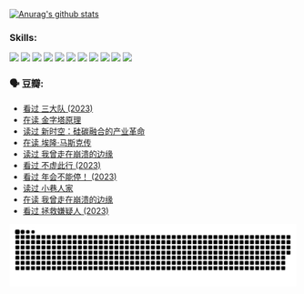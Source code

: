
[![Anurag's github stats](https://github-readme-stats.vercel.app/api?username=w940853815)](https://github.com/anuraghazra/github-readme-stats)

### Skills:

<code><img height="32" src="https://cdn.jsdelivr.net/npm/simple-icons@v5/icons/python.svg"></code>
<code><img height="32" src="https://cdn.jsdelivr.net/npm/simple-icons@v5/icons/javascript.svg"></code>
<code><img height="32" src="https://cdn.jsdelivr.net/npm/simple-icons@v5/icons/django.svg"></code>
<code><img height="32" src="https://cdn.jsdelivr.net/npm/simple-icons@v5/icons/flask.svg"></code>
<code><img height="32" src="https://cdn.jsdelivr.net/npm/simple-icons@v5/icons/vuetify.svg"></code>
<code><img height="32" src="https://cdn.jsdelivr.net/npm/simple-icons@v5/icons/git.svg"></code>
<code><img height="32" src="https://cdn.jsdelivr.net/npm/simple-icons@v5/icons/docker.svg"></code>
<code><img height="32" src="https://cdn.jsdelivr.net/npm/simple-icons@v5/icons/postgresql.svg"></code>
<code><img height="32" src="https://cdn.jsdelivr.net/npm/simple-icons@v5/icons/elasticsearch.svg"></code>
<code><img height="32" src="https://cdn.jsdelivr.net/npm/simple-icons@v5/icons/macos.svg"></code>
<code><img height="32" src="https://cdn.jsdelivr.net/npm/simple-icons@v5/icons/linux.svg"></code>

### 🗣 豆瓣:

<!-- DOUBAN-ACTIVITIES:START -->
- [看过 三大队‎ (2023)](https://www.douban.com/people/136069238/status/4510323325/?_i=07790693)
- [在读 金字塔原理](https://www.douban.com/people/136069238/status/4507497587/?_i=07790693)
- [读过 新时空：硅碳融合的产业革命](https://www.douban.com/people/136069238/status/4506659177/?_i=07790693)
- [在读 埃隆·马斯克传](https://www.douban.com/people/136069238/status/4500417190/?_i=07790693)
- [读过 我曾走在崩溃的边缘](https://www.douban.com/people/136069238/status/4500416754/?_i=07790693)
- [看过 不虚此行‎ (2023)](https://www.douban.com/people/136069238/status/4499973052/?_i=07790693)
- [看过 年会不能停！‎ (2023)](https://www.douban.com/people/136069238/status/4498582002/?_i=07790693)
- [读过 小巷人家](https://www.douban.com/people/136069238/status/4489290935/?_i=07790693)
- [在读 我曾走在崩溃的边缘](https://www.douban.com/people/136069238/status/4489290559/?_i=07790693)
- [看过 拯救嫌疑人‎ (2023)](https://www.douban.com/people/136069238/status/4477421513/?_i=07790693)
<!-- DOUBAN-ACTIVITIES:END -->


![Snake animation](https://raw.githubusercontent.com/w940853815/w940853815/output/github-contribution-grid-snake.svg)

<!--
**w940853815/w940853815** is a ✨ _special_ ✨ repository because its `README.md` (this file) appears on your GitHub profile.

Here are some ideas to get you started:

- 🔭 I’m currently working on ...
- 🌱 I’m currently learning ...
- 👯 I’m looking to collaborate on ...
- 🤔 I’m looking for help with ...
- 💬 Ask me about ...
- 📫 How to reach me: ...
- 😄 Pronouns: ...
- ⚡ Fun fact: ...
-->
